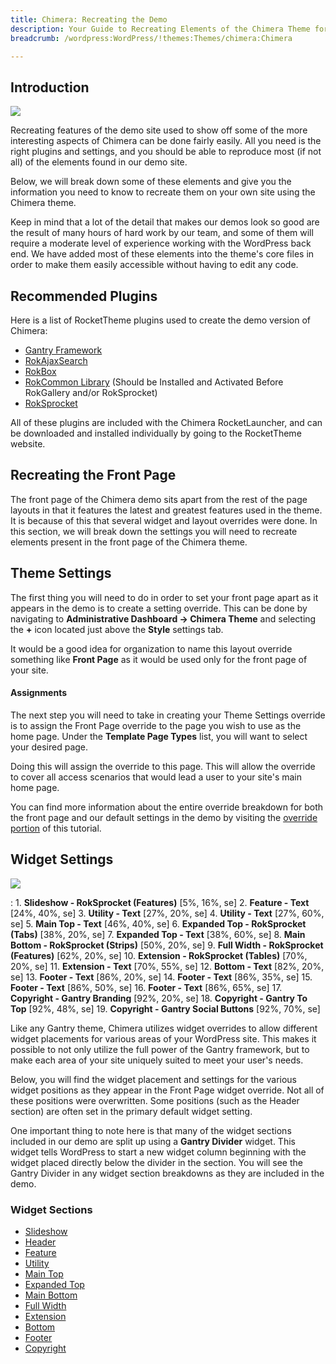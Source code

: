```yaml
---
title: Chimera: Recreating the Demo
description: Your Guide to Recreating Elements of the Chimera Theme for WordPress
breadcrumb: /wordpress:WordPress/!themes:Themes/chimera:Chimera

---
```


Introduction
-----

![][Chimera]

Recreating features of the demo site used to show off some of the more interesting aspects of Chimera can be done fairly easily. All you need is the right plugins and settings, and you should be able to reproduce most (if not all) of the elements found in our demo site.

Below, we will break down some of these elements and give you the information you need to know to recreate them on your own site using the Chimera theme.

Keep in mind that a lot of the detail that makes our demos look so good are the result of many hours of hard work by our team, and some of them will require a moderate level of experience working with the WordPress back end. We have added most of these elements into the theme's core files in order to make them easily accessible without having to edit any code.

Recommended Plugins
-----

Here is a list of RocketTheme plugins used to create the demo version of Chimera:

* [Gantry Framework][gantry]
* [RokAjaxSearch][rokajaxsearch]
* [RokBox][rokbox]
* [RokCommon Library](http://www.rockettheme.com/wordpress/plugins/rokutilities) (Should be Installed and Activated Before RokGallery and/or RokSprocket)
* [RokSprocket][roksprocket]

All of these plugins are included with the Chimera RocketLauncher, and can be downloaded and installed individually by going to the RocketTheme website.

Recreating the Front Page
-----

The front page of the Chimera demo sits apart from the rest of the page layouts in that it features the latest and greatest features used in the theme. It is because of this that several widget and layout overrides were done. In this section, we will break down the settings you will need to recreate elements present in the front page of the Chimera theme.

Theme Settings
-----

The first thing you will need to do in order to set your front page apart as it appears in the demo is to create a setting override. This can be done by navigating to **Administrative Dashboard -> Chimera Theme** and selecting the **+** icon located just above the **Style** settings tab.

It would be a good idea for organization to name this layout override something like **Front Page** as it would be used only for the front page of your site.

#### Assignments

The next step you will need to take in creating your Theme Settings override is to assign the Front Page override to the page you wish to use as the home page. Under the **Template Page Types** list, you will want to select your desired page.

Doing this will assign the override to this page. This will allow the override to cover all access scenarios that would lead a user to your site's main home page.

You can find more information about the entire override breakdown for both the front page and our default settings in the demo by visiting the [override portion][demooverride] of this tutorial.

Widget Settings
-----

![][theme]

:   1. **Slideshow - RokSprocket (Features)** [5%, 16%, se]
    2. **Feature - Text** [24%, 40%, se]
    3. **Utility - Text**  [27%, 20%, se]
    4. **Utility - Text**  [27%, 60%, se]
    5. **Main Top - Text**  [46%, 40%, se]
    6. **Expanded Top - RokSprocket (Tabs)**  [38%, 20%, se]
    7. **Expanded Top - Text**  [38%, 60%, se]
    8. **Main Bottom - RokSprocket (Strips)**  [50%, 20%, se]
    9. **Full Width - RokSprocket (Features)** [62%, 20%, se]
    10. **Extension - RokSprocket (Tables)** [70%, 20%, se]
    11. **Extension - Text** [70%, 55%, se]
    12. **Bottom - Text** [82%, 20%, se]
    13. **Footer - Text** [86%, 20%, se]
    14. **Footer - Text** [86%, 35%, se]
    15. **Footer - Text** [86%, 50%, se]
    16. **Footer - Text** [86%, 65%, se]
    17. **Copyright - Gantry Branding** [92%, 20%, se]
    18. **Copyright - Gantry To Top** [92%, 48%, se]
    19. **Copyright - Gantry Social Buttons** [92%, 70%, se]

Like any Gantry theme, Chimera utilizes widget overrides to allow different widget placements for various areas of your WordPress site. This makes it possible to not only utilize the full power of the Gantry framework, but to make each area of your site uniquely suited to meet your user's needs.

Below, you will find the widget placement and settings for the various widget positions as they appear in the Front Page widget override. Not all of these positions were overwritten. Some positions (such as the Header section) are often set in the primary default widget setting.

One important thing to note here is that many of the widget sections included in our demo are split up using a **Gantry Divider** widget. This widget tells WordPress to start a new widget column beginning with the widget placed directly below the divider in the section. You will see the Gantry Divider in any widget section breakdowns as they are included in the demo.

### Widget Sections

* [Slideshow](demo_slideshow.md)
* [Header](demo_header.md)
* [Feature](demo_feature.md)
* [Utility](demo_utility.md)
* [Main Top](demo_maintop.md)
* [Expanded Top](demo_expandedtop.md)
* [Main Bottom](demo_mainbottom.md)
* [Full Width](demo_fullwidth.md)
* [Extension](demo_extension.md)
* [Bottom](demo_bottom.md)
* [Footer](demo_footer.md)
* [Copyright](demo_copyright.md)

[gantry]: http://gantry-framework.org/download
[rokajaxsearch]: http://www.rockettheme.com/wordpress/plugins/rokajaxsearch
[rokbox]: http://www.rockettheme.com/wordpress/plugins/rokbox
[roksprocket]: http://www.rockettheme.com/wordpress/plugins/roksprocket
[Chimera]: assets/chimera.jpeg
[roksprocket]: ../../plugins/roksprocket/
[faq]: faq.md
[menu]: ../../start/menu.md
[override]: http://gantry-framework.org/documentation/wordpress/configure/
[demooverride]: demo_override.md
[sidepanelimage]: assets/demo_4.jpg
[theme]: assets/chimera2.jpeg
[scroll]: assets/scrollwidget.jpg
